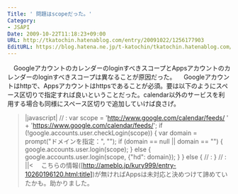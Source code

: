 ```yaml
---
Title: ' 問題はscopeだった。'
Category:
- JSAPI
Date: 2009-10-22T11:18:23+09:00
URL: http://tkatochin.hatenablog.com/entry/20091022/1256177903
EditURL: https://blog.hatena.ne.jp/t-katochin/tkatochin.hatenablog.com/atom/entry/6653586347154753964
---
```


　GoogleアカウントのカレンダーのloginすべきスコープとAppsアカウントのカレンダーのloginすべきスコープは異なることが原因だった。
　Googleアカウントはhttpで、Appsアカウントはhttpsであることが必須。要は以下のようにスペース区切りで指定すれば良いということだった。calendar以外のサービスを利用する場合も同様にスペース区切りで追加していけば良さげ。
>|javascript|
    // :
    var scope = 'http://www.google.com/calendar/feeds/ ' +
                'https://www.google.com/calendar/feeds/';
    if (!google.accounts.user.checkLogin(scope)) {
        var domain = prompt("ドメインを指定：", "");
        if (domain == null || domain == "") {
            google.accounts.user.login(scope);
        } else {
            google.accounts.user.login(scope, {"hd": domain});
        }
    } else {
        // :
    }
    // :
||<
　こちらの情報([http://ameblo.jp/kury999/entry-10260196120.html:title])が無ければAppsは未対応と決めつけて諦めていたかも。助かりました。
